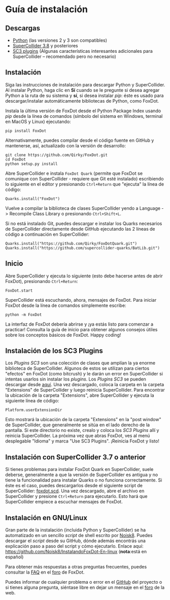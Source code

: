 # Guía de instalación

## Descargas

 - [Python](https://www.python.org/) (las versiones 2 y 3 son compatibles)
 - [SuperCollider 3.8](http://supercollider.github.io/download) y posteriores
 - [SC3 plugins](http://sc3-plugins.sourceforge.net/) (Algunas características interesantes adicionales para SuperCollider – recomendado pero no necesario)

## Instalación

Siga las instrucciones de instalación para descargar Python y SuperCollider. Al instalar Python, haga clic en **Sí** cuando se le pregunte si desea agregar Python a la ruta de su sistema y **sí**, si desea instalar *pip*: éste es usado para descargar/instalar automáticamente bibliotecas de Python, como FoxDot.

Instala la última versión de FoxDot desde el Python Package Index usando *pip* desde la línea de comandos (símbolo del sistema en Windows, terminal en MacOS y Linux) ejecutando:

`pip install FoxDot`

Alternativamente, puedes compilar desde el código fuente en GitHub y mantenerse, así, actualizado con la versión de desarrollo:

```
git clone https://github.com/Qirky/FoxDot.git
cd FoxDot
python setup.py install
```

Abre SuperCollider e instala `FoxDot Quark` (permite que FoxDot se comunique con SuperCollider -  requiere que Git esté instalado) escribiendo lo siguiente en el editor y presionando `Ctrl+Return` que "ejecuta" la línea de código:

`Quarks.install("FoxDot")`

Vuelve a compilar la biblioteca de clases SuperCollider yendo a Language -> Recompile Class Library o presionando `Ctrl+Shift+L`.

Si no está instalado Git, puedes descargar e instalar los Quarks necesarios de SuperCollider directamente desde GitHub ejecutando las 2 líneas de código a continuación en SuperCollider:

`Quarks.install("https://github.com/Qirky/FoxDotQuark.git")`
`Quarks.install("https://github.com/supercollider-quarks/BatLib.git")`

## Inicio

Abre SuperCollider y ejecuta lo siguiente (esto debe hacerse antes de abrir FoxDot), presionando `Ctrl+Return`:

`FoxDot.start`

SuperCollider está escuchando, ahora, mensajes de FoxDot. Para iniciar FoxDot desde la línea de comandos simplemente escribe:

`python -m FoxDot`

La interfaz de FoxDot debería abrirse y ¡ya estás listo para comenzar a practicar! Consulta la guía de inicio para obtener algunos consejos útiles sobre los conceptos básicos de FoxDot. Happy coding!

## Instalación de los SC3 Plugins

Los *Plugins SC3* son una colección de clases que amplían la ya enorme biblioteca de SuperCollider. Algunos de estos se utilizan para ciertos "efectos" en FoxDot (como bitcrush) y le darán un error en SuperCollider si intentas usarlos sin instalar los *plugins*. Los *Plugins SC3* se pueden descargar desde [aquí](http://sc3-plugins.sourceforge.net/). Una vez descargado, coloca la carpeta en la carpeta "Extensions" de SuperCollider y luego reinicia SuperCollider. Para encontrar la ubicación de la carpeta "Extensions", abre SuperCollider y ejecuta la siguiente línea de código:

`Platform.userExtensionDir`

Esto mostrará la ubicación de la carpeta "Extensions" en la "post window" de SuperCollider, que generalmente se sitúa en el lado derecho de la pantalla. Si este directorio no existe, crealo y coloca los *SC3 Plugins* allí y reinicia SuperCollider. La próxima vez que abras FoxDot, ves al menú desplegable "Idioma" y marca "Use SC3 Plugins". ¡Reinicia FoxDot y listo!

## Instalación con SuperCollider 3.7 o anterior

Si tienes problemas para instalar FoxDot Quark en SuperCollider, suele deberse, generalmente a que la versión de SuperCollider es antigua y no tiene la funcionalidad para instalar Quarks o no funciona correctamente. Si éste es el caso, puedes descargarlos desde el siguiente script de SuperCollider: [foxdot.scd](http://foxdot.org/wp-content/uploads/foxdot.scd). Una vez descargado, abre el archivo en SuperCollider y presione `Ctrl+Return` para ejecutarlo. Esto hará que SuperCollider empiece a escuchar mensajes de FoxDot.

## Instalación en GNU/Linux

Gran parte de la instalación (incluida Python y SuperCollider) se ha automatizado en un sencillo *script* de shell escrito por [Noisk8](https://github.com/Noisk8). Puedes descargar el *script* desde su GitHub, dónde además encontrás una explicación paso a paso del script y cómo ejecutarlo. Enlace aquí: <https://github.com/Noisk8/InstalandoFoxDot-En-linux> (**nota**:está en español)

Para obtener más respuestas a otras preguntas frecuentes, puedes consultar la [FAQ](http://foxdot.org/forum/?view=thread&id=1) en el [foro](http://foxdot.org/forum/) de FoxDot.

Puedes informar de cualquier problema o error en el [GitHub](https://github.com/Qirky/FoxDot/issues) del proyecto o si tienes alguna pregunta, siéntase libre en dejar un mensaje en el [foro](http://foxdot.org/forum/) de la web.
